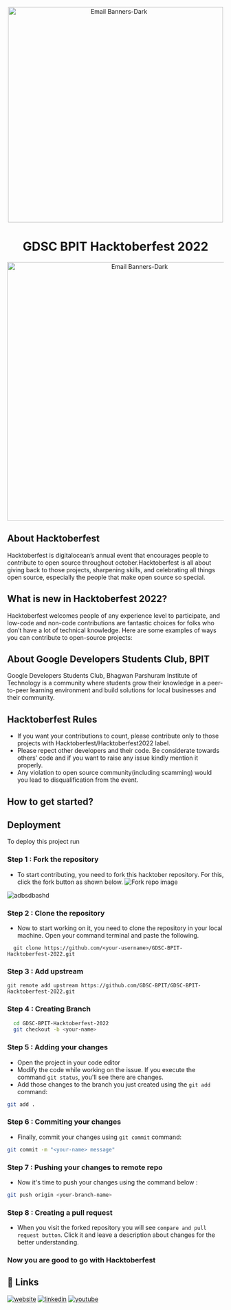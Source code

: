 <p align="center">
   
 <img width="500" alt="Email Banners-Dark" src="https://user-images.githubusercontent.com/84663829/193302715-f64222f5-cfa8-4e93-91be-5d89c559d968.png">
</p>

<h1 align = "center"> GDSC BPIT Hacktoberfest 2022 </h1>

<p align="center">
 <img width="600" alt="Email Banners-Dark" src="https://user-images.githubusercontent.com/91693371/193300810-9bef1d5e-c740-4ad8-b751-2e479ce38cfd.png">
        </p>

## About Hacktoberfest
  Hacktoberfest is digitalocean’s annual event that encourages
   people to contribute to open source throughout october.Hacktoberfest is all about giving back to those projects, sharpening skills, and celebrating all things open source, especially the people that make open source so special.


## What is new in Hacktoberfest 2022?
Hacktoberfest welcomes people of any experience level to participate, and low-code and non-code contributions are fantastic choices for folks who don’t have a lot of technical knowledge. Here are some examples of ways you can contribute to open-source projects:

## About Google Developers Students Club, BPIT

Google Developers Students Club, Bhagwan Parshuram Institute of Technology is a community where students grow their knowledge in a peer-to-peer learning environment and build solutions for local businesses and their community.

## Hacktoberfest Rules
* If you want your contributions to count, please contribute only to those projects with Hacktoberfest/Hacktoberfest2022 label.
* Please repect other developers and their code. Be considerate towards others' code and if you want to raise any issue kindly mention it properly.
* Any violation to open source community(including scamming) would you lead to disqualification from the event.

### 
## How to get started?


## Deployment

To deploy this project run

### Step 1 : Fork the repository
* To start contributing, you need to fork this hacktober repository. For this, click the fork button as shown below.
![Fork repo image](https://user-images.githubusercontent.com/84663829/193277119-27613f65-1e7e-4f7f-b9fb-4fe3dca131a8.png)

![adbsdbashd](https://user-images.githubusercontent.com/84663829/193288980-8c91bfb3-3213-40ee-abc2-02acaefa704f.png)
### Step 2 : Clone the repository
* Now to start working on it, you need to clone the repository in your local machine. Open your command terminal and paste the following.

```git
  git clone https://github.com/<your-username>/GDSC-BPIT-Hacktoberfest-2022.git
```
### Step 3 : Add upstream 
```git
git remote add upstream https://github.com/GDSC-BPIT/GDSC-BPIT-Hacktoberfest-2022.git
```
### Step 4 : Creating Branch

```bash
  cd GDSC-BPIT-Hacktoberfest-2022
  git checkout -b <your-name>

```

### Step 5 : Adding your changes
* Open the project in your code editor
* Modify the code while working on the issue. If you execute the command `git status`, you'll see there are changes.
* Add those changes to the branch you just created using the `git add` command:
```bash
git add .
```
### Step 6 : Commiting your changes
* Finally, commit your changes using `git commit` command:
```bash
git commit -m "<your-name> message"
```
### Step 7 : Pushing your changes to remote repo
* Now it's time to push your changes using the command below :
```bash
git push origin <your-branch-name>
```
### Step 8 : Creating a pull request
* When you visit the forked repository you will see `compare and pull request button`. Click it and leave a description about changes for the better understanding.

### Now you are good to go with Hacktoberfest
## 🔗 Links
[![website](https://img.shields.io/badge/website-000?style=for-the-badge&logo=ko-fi&logoColor=white)](https://katherineoelsner.com/)
[![linkedin](https://img.shields.io/badge/linkedin-0A66C2?style=for-the-badge&logo=linkedin&logoColor=white)](https://www.linkedin.com/gdsc-bpit-06b8611b5/)
[![youtube](https://img.shields.io/badge/Youtube-1DA1F2?style=for-the-badge&logo=youtube&logoColor=red)](https://www.youtube.com/channel/UCOJpfoIiSneLOpH2KCuWDdA/)


